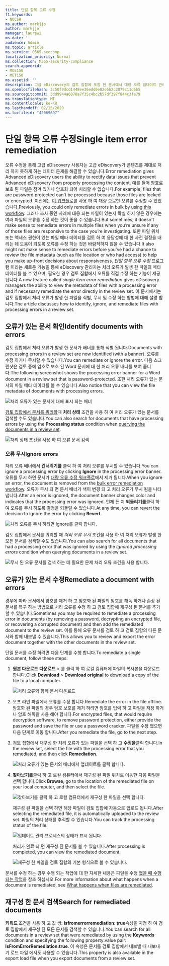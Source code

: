 ```yaml
---
title: 단일 항목 오류 수정
f1.keywords:
- NOCSH
ms.author: markjjo
author: markjjo
manager: laurawi
ms.date: ''
audience: Admin
ms.topic: article
ms.service: O365-seccomp
localization_priority: Normal
ms.collection: M365-security-compliance
search.appverid:
- MOE150
- MET150
ms.assetid: ''
description: 고급 eDiscovery의 검토 집합에 포함 된 문서에서 대량 오류 업데이트 관리 프로세스를 수행 하지 않고도 처리 오류를 해결할 수 있습니다.
ms.openlocfilehash: 3c50f9dcd1448ee36edd0e82e5b2c2879c11d6b5
ms.sourcegitcommit: 3dd9944a6070a7f35c4bc2b57df397f844c3fe79
ms.translationtype: MT
ms.contentlocale: ko-KR
ms.lasthandoff: 02/15/2020
ms.locfileid: "42069697"
---
```

# <a name="single-item-error-remediation"></a><span data-ttu-id="4fffe-103">단일 항목 오류 수정</span><span class="sxs-lookup"><span data-stu-id="4fffe-103">Single item error remediation</span></span>

<span data-ttu-id="4fffe-104">오류 수정을 통해 고급 eDiscovery 사용자는 고급 eDiscovery가 콘텐츠를 제대로 처리 하지 못하게 하는 데이터 문제를 해결할 수 있습니다.</span><span class="sxs-lookup"><span data-stu-id="4fffe-104">Error remediation gives Advanced eDiscovery users the ability to rectify data issues that prevent Advanced eDiscovery from properly processing the content.</span></span> <span data-ttu-id="4fffe-105">예를 들어 암호로 보호 된 파일은 잠겨 있거나 암호화 되어 처리할 수 없습니다.</span><span class="sxs-lookup"><span data-stu-id="4fffe-105">For example, files that are password protected can't be processed because those files are locked or encrypted.</span></span> <span data-ttu-id="4fffe-106">이전에는 [이 워크플로](error-remediation-when-processing-data-in-advanced-ediscovery.md)를 사용 하 여 대량 으로만 오류를 수정할 수 있었습니다.</span><span class="sxs-lookup"><span data-stu-id="4fffe-106">Previously, you could only remediate errors in bulk by using [this workflow](error-remediation-when-processing-data-in-advanced-ediscovery.md).</span></span> <span data-ttu-id="4fffe-107">그러나 조사 중인 사례에 대응 되는 파일이 있는지 확실 하지 않은 경우에는 여러 파일의 오류를 수정 하는 것이 좋을 수 있습니다.</span><span class="sxs-lookup"><span data-stu-id="4fffe-107">But sometimes, it doesn't make sense to remediate errors in multiple files when you’re unsure if any of those files are responsive to the case you’re investigating.</span></span> <span data-ttu-id="4fffe-108">또한 파일 위치 또는 액세스 권한이 있는 파일 메타 데이터를 검토 하 여 응답성에 대 한 사전 결정을 내리는 데 도움이 되도록 오류를 수정 하는 것은 바람직하지 않을 수 있습니다.</span><span class="sxs-lookup"><span data-stu-id="4fffe-108">It also might not make sense to remediate errors before you’ve had a chance to review the file metadata (such as file location or who had access) to help you make up-front decisions about responsiveness.</span></span> <span data-ttu-id="4fffe-109">*단일 항목 오류 수정* 프로그램 이라는 새로운 기능을 통해 eDiscovery 관리자는 처리 오류가 발생 한 파일의 메타 데이터를 볼 수 있으며, 필요한 경우 검토 집합에서 오류를 직접 수정 하는 기능이 제공 됩니다.</span><span class="sxs-lookup"><span data-stu-id="4fffe-109">A new feature called *single item error remediation* gives eDiscovery managers the ability to view the metadata of files with a processing error and if necessary remediate the error directly in the review set.</span></span> <span data-ttu-id="4fffe-110">이 문서에서는 검토 집합에서 처리 오류가 발생 한 파일을 식별, 무시 및 수정 하는 방법에 대해 설명 합니다.</span><span class="sxs-lookup"><span data-stu-id="4fffe-110">The article discusses how to identify, ignore, and remediate files with processing errors in a review set.</span></span>

## <a name="identify-documents-with-errors"></a><span data-ttu-id="4fffe-111">오류가 있는 문서 확인</span><span class="sxs-lookup"><span data-stu-id="4fffe-111">Identify documents with errors</span></span>

<span data-ttu-id="4fffe-112">검토 집합에서 처리 오류가 발생 한 문서가 배너를 통해 식별 됩니다.</span><span class="sxs-lookup"><span data-stu-id="4fffe-112">Documents with processing errors in a review set are now identified (with a banner).</span></span> <span data-ttu-id="4fffe-113">오류를 수정 하거나 무시할 수 있습니다.</span><span class="sxs-lookup"><span data-stu-id="4fffe-113">You can remediate or ignore the error.</span></span> <span data-ttu-id="4fffe-114">다음 스크린샷은 검토 중에 암호로 보호 된 Word 문서에 대 한 처리 오류 배너를 보여 줍니다.</span><span class="sxs-lookup"><span data-stu-id="4fffe-114">The following screenshot shows the processing error banner for a Word document in a review set that is password-protected.</span></span> <span data-ttu-id="4fffe-115">또한 처리 오류가 있는 문서의 파일 메타 데이터를 볼 수 있습니다.</span><span class="sxs-lookup"><span data-stu-id="4fffe-115">Also notice that you can view the file metadata of documents with processing errors.</span></span>

![처리 오류가 있는 문서에 대해 표시 되는 배너](../media/SIERimage1.png)

<span data-ttu-id="4fffe-117">[검토 집합에서 문서를 쿼리할](review-set-search.md)때 **처리 상태** 조건을 사용 하 여 처리 오류가 있는 문서를 검색할 수도 있습니다.</span><span class="sxs-lookup"><span data-stu-id="4fffe-117">You can also search for documents that have processing errors by using the **Processing status** condition when [querying the documents in a review set](review-set-search.md).</span></span>

![처리 상태 조건을 사용 하 여 오류 문서 검색](../media/SIERimage2.png)

### <a name="ignore-errors"></a><span data-ttu-id="4fffe-119">오류 무시</span><span class="sxs-lookup"><span data-stu-id="4fffe-119">Ignore errors</span></span>

<span data-ttu-id="4fffe-120">처리 오류 배너에서 **건너뛰기를** 클릭 하 여 처리 오류를 무시할 수 있습니다.</span><span class="sxs-lookup"><span data-stu-id="4fffe-120">You can ignore a processing error by clicking **Ignore** in the processing error banner.</span></span> <span data-ttu-id="4fffe-121">오류를 무시 하면 문서가 [대량 오류 수정 워크플로](error-remediation-when-processing-data-in-advanced-ediscovery.md)에서 제거 됩니다.</span><span class="sxs-lookup"><span data-stu-id="4fffe-121">When you ignore an error, the document is removed from the [bulk error remediation workflow](error-remediation-when-processing-data-in-advanced-ediscovery.md).</span></span> <span data-ttu-id="4fffe-122">오류가 무시 되 면 문서 배너가 색이 변경 되 고 처리 오류가 무시 됨을 나타냅니다.</span><span class="sxs-lookup"><span data-stu-id="4fffe-122">After an error is ignored, the document banner changes color and indicates that the processing error was ignored.</span></span> <span data-ttu-id="4fffe-123">언제 든 지 **되돌리기를**클릭 하 여 오류를 무시 하도록 결정을 되돌릴 수 있습니다.</span><span class="sxs-lookup"><span data-stu-id="4fffe-123">At any time, you can revert the decision to ignore the error by clicking **Revert**.</span></span>

![처리 오류를 무시 하려면 Ignore를 클릭 합니다.](../media/SIERimage3.png)

<span data-ttu-id="4fffe-125">검토 집합에서 문서를 쿼리할 때 *처리 오류 무시* 조건을 사용 하 여 처리 오류가 발생 한 모든 문서를 검색할 수도 있습니다.</span><span class="sxs-lookup"><span data-stu-id="4fffe-125">You can also search for all documents that had a processing error that was ignored by using the *Ignored processing errors* condition when querying documents in a review set.</span></span>

![무시 된 오류 문서를 검색 하는 데 필요한 문제 처리 오류 조건을 사용 합니다.](../media/SIERimage4.png)

## <a name="remediate-a-document-with-errors"></a><span data-ttu-id="4fffe-127">오류가 있는 문서 수정</span><span class="sxs-lookup"><span data-stu-id="4fffe-127">Remediate a document with errors</span></span>

<span data-ttu-id="4fffe-128">경우에 따라 문서에서 암호를 제거 하 고 암호화 된 파일의 암호를 해독 하거나 손상 된 문서를 복구 하는 방법으로 처리 오류를 수정 하 고 검토 집합에 재구성 된 문서를 추가할 수 있습니다.</span><span class="sxs-lookup"><span data-stu-id="4fffe-128">Sometimes you may be required to remediate a processing error in documents (by removing a password, decrypting an encrypted file, or recovering a corrupted document) and then add the remediated document to the review set.</span></span> <span data-ttu-id="4fffe-129">이를 통해 오류 문서를 검토 하 고 검토 집합의 다른 문서와 함께 내보낼 수 있습니다.</span><span class="sxs-lookup"><span data-stu-id="4fffe-129">This allows you to review and export the error document together with the other documents in the review set.</span></span> 

<span data-ttu-id="4fffe-130">단일 문서를 수정 하려면 다음 단계를 수행 합니다.</span><span class="sxs-lookup"><span data-stu-id="4fffe-130">To remediate a single document, follow these steps:</span></span>

1. <span data-ttu-id="4fffe-131">**원본 다운로드** **다운로드** > 를 클릭 하 여 로컬 컴퓨터에 파일의 복사본을 다운로드 합니다.</span><span class="sxs-lookup"><span data-stu-id="4fffe-131">Click **Download** > **Download original** to download a copy of the file to a local computer.</span></span>

   ![처리 오류와 함께 문서 다운로드](../media/SIERimage5.png)

2. <span data-ttu-id="4fffe-133">오프 라인 파일에서 오류를 수정 합니다.</span><span class="sxs-lookup"><span data-stu-id="4fffe-133">Remediate the error in the file offline.</span></span> <span data-ttu-id="4fffe-134">암호화 된 파일의 경우 암호 보호를 제거 하려면 암호를 입력 하 고 파일을 저장 하거나 암호 해독을 사용 해야 합니다.</span><span class="sxs-lookup"><span data-stu-id="4fffe-134">For encrypted files, that would require decryption software, to remove password protection, either provide the password and save the file or use a password cracker.</span></span> <span data-ttu-id="4fffe-135">파일을 수정 했으면 다음 단계로 이동 합니다.</span><span class="sxs-lookup"><span data-stu-id="4fffe-135">After you remediate the file, go to the next step.</span></span>

3. <span data-ttu-id="4fffe-136">검토 집합에서 재구성 한 처리 오류가 있는 파일을 선택 하 고 **수정을**클릭 합니다.</span><span class="sxs-lookup"><span data-stu-id="4fffe-136">In the review set, select the file with the processing error that you remediated, and then  click **Remediation**.</span></span>

   ![처리 오류가 있는 문서의 배너에서 업데이트를 클릭 합니다.](../media/SIERimage6.png)


4. <span data-ttu-id="4fffe-138">**찾아보기를**클릭 하 고 로컬 컴퓨터에서 재구성 된 파일 위치로 이동한 다음 파일을 선택 합니다.</span><span class="sxs-lookup"><span data-stu-id="4fffe-138">Click **Browse**, go to the location of the remediated file on your local computer, and then select the file.</span></span>

   ![찾아보기를 클릭 하 고 로컬 컴퓨터에서 재구성 한 파일을 선택 합니다.](../media/SIERimage7.png)

    <span data-ttu-id="4fffe-140">재구성 된 파일을 선택 하면 해당 파일이 검토 집합에 자동으로 업로드 됩니다.</span><span class="sxs-lookup"><span data-stu-id="4fffe-140">After selecting the remediated file, it is automatically uploaded to the review set.</span></span> <span data-ttu-id="4fffe-141">파일의 처리 상태를 추적할 수 있습니다.</span><span class="sxs-lookup"><span data-stu-id="4fffe-141">You can track the processing status of the file.</span></span>

    ![업데이트 관리 프로세스의 상태가 표시 됩니다.](../media/SIERimage8.png)

   <span data-ttu-id="4fffe-143">처리가 완료 되 면 재구성 된 문서를 볼 수 있습니다.</span><span class="sxs-lookup"><span data-stu-id="4fffe-143">After processing is completed, you can view the remediated document.</span></span>

    ![재구성 한 파일을 검토 집합의 기본 형식으로 볼 수 있습니다.](../media/SIERimage9.png)

<span data-ttu-id="4fffe-145">문서를 수정 하는 경우 수행 되는 작업에 대 한 자세한 내용은 파일을 수정 [했을 때 수행 되는 작업](error-remediation.md#what-happens-when-files-are-remediated)을 참조 하십시오.</span><span class="sxs-lookup"><span data-stu-id="4fffe-145">For more information about what happens when a document is remediated, see [What happens when files are remediated](error-remediation.md#what-happens-when-files-are-remediated).</span></span>

## <a name="search-for-remediated-documents"></a><span data-ttu-id="4fffe-146">재구성 한 문서 검색</span><span class="sxs-lookup"><span data-stu-id="4fffe-146">Search for remediated documents</span></span>

<span data-ttu-id="4fffe-147">**키워드** 조건을 사용 하 고 값 쌍: **Isfromerrorremediation: true**속성을 지정 하 여 검토 집합에서 재구성 된 모든 문서를 검색할 수 있습니다.</span><span class="sxs-lookup"><span data-stu-id="4fffe-147">You can search for all documents in a review set that were remediated by using the **Keywords** condition and specifying the following property:value pair: **IsFromErrorRemediation:true**.</span></span> <span data-ttu-id="4fffe-148">이 속성은 문서를 검토 집합에서 내보낼 때 내보내기 로드 파일 에서도 사용할 수 있습니다.</span><span class="sxs-lookup"><span data-stu-id="4fffe-148">This property is also available in the export load file when you export documents from a review set.</span></span>
